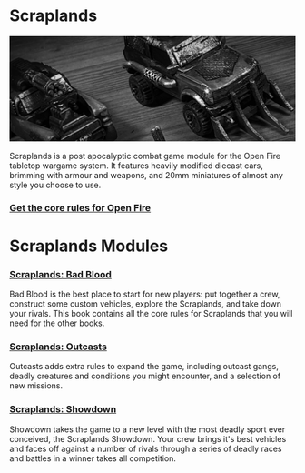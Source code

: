 # Scraplands

![Scraplands Cars](images/header.jpg "Scraplands Cars")

Scraplands is a post apocalyptic combat game module for the Open Fire tabletop wargame system. It features heavily modified diecast cars, brimming with armour and weapons, and 20mm miniatures of almost any style you choose to use.

### [Get the core rules for Open Fire](https://github.com/open-source-tabletop/openfire/)

# Scraplands Modules

### [Scraplands: Bad Blood](https://github.com/open-source-tabletop/openfire-gm-scraplands/blob/main/scraplands-bad-blood.md)

Bad Blood is the best place to start for new players: put together a crew, construct some custom vehicles, explore the Scraplands, and take down your rivals. This book contains all the core rules for Scraplands that you will need for the other books.

### [Scraplands: Outcasts](https://github.com/open-source-tabletop/openfire-gm-scraplands/blob/main/scraplands-outcasts.md)

Outcasts adds extra rules to expand the game, including outcast gangs, deadly creatures and conditions you might encounter, and a selection of new missions.

### [Scraplands: Showdown](https://github.com/open-source-tabletop/openfire-gm-scraplands/blob/main/scraplands-showdown.md)

Showdown takes the game to a new level with the most deadly sport ever conceived, the Scraplands Showdown. Your crew brings it's best vehicles and faces off against a number of rivals through a series of deadly races and battles in a winner takes all competition.